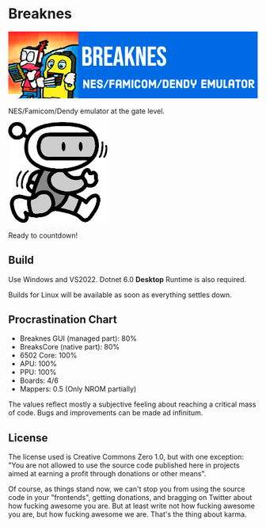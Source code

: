 # Breaknes

![logo](/UserManual/imgstore/157481692-2ecd4e71-2599-4050-9ce0-815c0336ad27.png)

NES/Famicom/Dendy emulator at the gate level.

<img src="https://raw.githubusercontent.com/emu-russia/breaknes/main/UserManual/imgstore/art-bomberman.gif" width="200px">

Ready to countdown!

## Build

Use Windows and VS2022. Dotnet 6.0 **Desktop** Runtime is also required.

Builds for Linux will be available as soon as everything settles down.

## Procrastination Chart

- Breaknes GUI (managed part): 80%
- BreaksCore (native part): 80%
- 6502 Core: 100%
- APU: 100%
- PPU: 100%
- Boards: 4/6
- Mappers: 0.5 (Only NROM partially)

The values reflect mostly a subjective feeling about reaching a critical mass of code. Bugs and improvements can be made ad infinitum.

## License

The license used is Creative Commons Zero 1.0, but with one exception: "You are not allowed to use the source code published here in projects aimed at earning a profit through donations or other means".

Of course, as things stand now, we can't stop you from using the source code in your "frontends", getting donations, and bragging on Twitter about how fucking awesome you are. But at least write not how fucking awesome you are, but how fucking awesome we are. That's the thing about karma.
